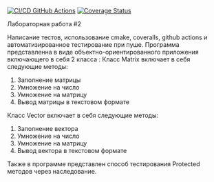 [![CI/CD GitHub Actions](https://github.com/osence/testing1/actions/workflows/test-action.yml/badge.svg)](https://github.com/osence/testing1/actions/workflows/test-action.yml)
[![Coverage Status](https://coveralls.io/repos/github/osence/testing2/badge.svg?branch=master)](https://coveralls.io/github/osence/testing2?branch=master)

Лабораторная работа #2

Написание тестов, использование cmake, coveralls, github actions и автоматизированное тестирование при пуше.
Программа представленна в виде объектно-ориентированного приложения включающего в себя 2 класса :
Класс Matrix включает в себя следующие методы:
1) Заполнение матрицы
2) Умножение на число
3) Умножение на матрицу
4) Вывод матрицы в текстовом формате

Класс Vector включает в себя следующие методы:
1) Заполнение вектора
2) Умножение на число
3) Умножение на матрицу
4) Вывод вектора в текстовом формате

Также в программе представлен способ тестирования Protected методов через наследование.
